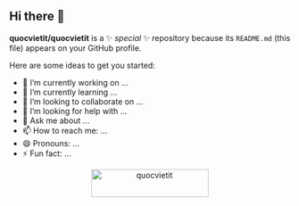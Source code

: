 ## Hi there 👋

**quocvietit/quocvietit** is a ✨ _special_ ✨ repository because its `README.md` (this file) appears on your GitHub profile.

Here are some ideas to get you started:

- 🔭 I’m currently working on ...
- 🌱 I’m currently learning ...
- 👯 I’m looking to collaborate on ...
- 🤔 I’m looking for help with ...
- 💬 Ask me about ...
- 📫 How to reach me: ...
- 😄 Pronouns: ...
- ⚡ Fun fact: ...

<p align="center">
  <a href="https://buymeacoffee.com/quocvietit">
    <img src="https://cdn.buymeacoffee.com/buttons/v2/default-yellow.png" height="50" width="210" alt="quocvietit" />
  </a>
</p>
